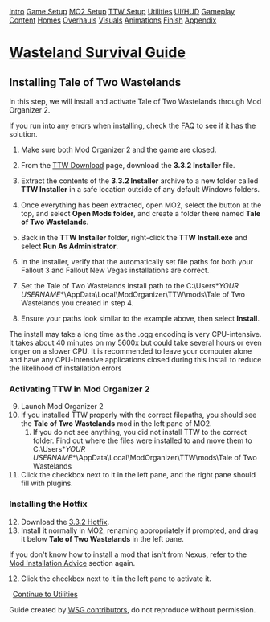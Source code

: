 ﻿[Intro](./index.html) [Game Setup](./setup.html) [MO2 Setup](./mo2.html) [TTW Setup](./ttw.html) [Utilities](./utilities.html) [UI/HUD](./ui.html) [Gameplay](./gameplay.html) [Content](./content.html) [Homes](./homes.html) [Overhauls](./overhauls.html) [Visuals](./visuals.html) [Animations](./animations.html) [Finish](./finish.html) [Appendix](./appendix.html)
# [**Wasteland Survival Guide**](./index.html)
## **Installing Tale of Two Wastelands**

In this step, we will install and activate Tale of Two Wastelands through Mod Organizer 2.

If you run into any errors when installing, check the [FAQ](https://taleoftwowastelands.com/faq) to see if it has the solution.

1. Make sure both Mod Organizer 2 and the game are closed.
1. From the [TTW Download](https://taleoftwowastelands.com/dl) page, download the **3.3.2 Installer** file.
1. Extract the contents of the **3.3.2 Installer** archive to a new folder called **TTW Installer** in a safe location outside of any default Windows folders.
1. Once everything has been extracted, open MO2, select the  button at the top, and select **Open Mods folder**, and create a folder there named **Tale of Two Wastelands**.
1. Back in the **TTW Installer** folder, right-click the **TTW Install.exe** and select **Run As Administrator**.
1. In the installer, verify that the automatically set file paths for both your Fallout 3 and Fallout New Vegas installations are correct.
1. Set the Tale of Two Wastelands install path to the C:\Users\**YOUR USERNAME**\AppData\Local\ModOrganizer\TTW\mods\Tale of Two Wastelands you created in step 4.



1. Ensure your paths look similar to the example above, then select **Install**.

The install may take a long time as the .ogg encoding is very CPU-intensive. It takes about 40 minutes on my 5600x but could take several hours or even longer on a slower CPU.
It is recommended to leave your computer alone and have any CPU-intensive applications closed during this install to reduce the likelihood of installation errors
### **Activating TTW in Mod Organizer 2**
9. Launch Mod Organizer 2
9. If you installed TTW properly with the correct filepaths, you should see the **Tale of Two Wastelands** mod in the left pane of MO2.
   1. If you do not see anything, you did not install TTW to the correct folder. Find out where the files were installed to and move them to 
      C:\Users\**YOUR USERNAME**\AppData\Local\ModOrganizer\TTW\mods\Tale of Two Wastelands
9. Click the checkbox next to it in the left pane, and the right pane should fill with plugins.
### **Installing the Hotfix**
12. Download the [3.3.2 Hotfix](https://cdn.discordapp.com/attachments/267355049666019329/1003041304252534814/TTW_3.3.2_Hotfix.zip).
12. Install it normally in MO2, renaming appropriately if prompted, and drag it below **Tale of Two Wastelands** in the left pane.

If you don't know how to install a mod that isn't from Nexus, refer to the [Mod Installation Advice](./mo2.html#advice) section again.

12. Click the checkbox next to it in the left pane to activate it.

` `[Continue to Utilities ](./utilities.html)

Guide created by [WSG contributors](./contributors.html), do not reproduce without permission.
